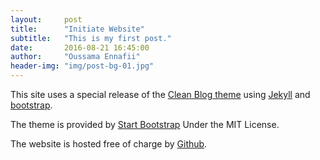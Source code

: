 ```yaml
---
layout:     post
title:      "Initiate Website"
subtitle:   "This is my first post."
date:       2016-08-21 16:45:00
author:     "Oussama Ennafii"
header-img: "img/post-bg-01.jpg"
---
```


This site uses a special release of the [Clean Blog theme](https://github.com/BlackrockDigital/startbootstrap-clean-blog-jekyll) using [Jekyll](https://jekyllrb.com) and [bootstrap](http://getbootstrap.com).

The theme is provided by [Start Bootstrap](https://startbootstrap.com) Under the MIT License.

The website is hosted free of charge by [Github](https://github.com).
